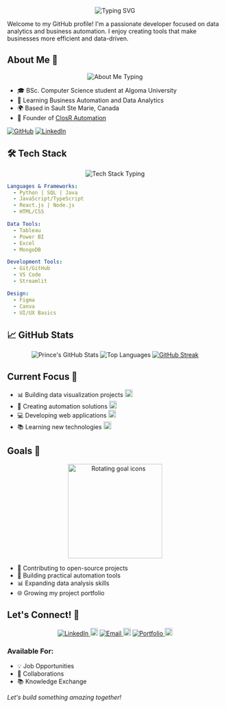 <p align="center">
  <img 
    src="https://readme-typing-svg.demolab.com?font=Fira+Code&duration=2000&pause=1000&multiline=true&width=600&height=100&color=2D8CF0&background=FFFFFF00&lines=Hi%2C+I%27m+Prince!+%F0%9F%91%8B;Welcome+to+my+GitHub+Profile" 
    alt="Typing SVG" 
  />
</p>

Welcome to my GitHub profile! I'm a passionate developer focused on data analytics and business automation. I enjoy creating tools that make businesses more efficient and data-driven.

## About Me 🎯

<p align="center">
  <img 
    src="https://readme-typing-svg.demolab.com?font=Fira+Code&duration=2000&pause=1000&multiline=true&width=600&height=120&color=FF5733&background=FFFFFF00&lines=%F0%9F%8E%93+BSc.+Computer+Science+%40+Algoma+U;%F0%9F%8C%8D+Sault+Ste.+Marie%2C+Canada;%F0%9F%92%BB+Data+Analytics+%26+Business+Automation" 
    alt="About Me Typing" 
  />
</p>

- 🎓 BSc. Computer Science student at Algoma University
- 🌱 Learning Business Automation and Data Analytics
- 🌍 Based in Sault Ste Marie, Canada
- 💼 Founder of [ClosR Automation](https://closrautomation.netlify.app/)

[![GitHub](https://img.shields.io/github/followers/MrPrince419?label=Follow&style=social)](https://github.com/MrPrince419)
[![LinkedIn](https://img.shields.io/badge/-Connect-blue?style=flat&logo=Linkedin&logoColor=white)](https://www.linkedin.com/in/prince05/)

## 🛠️ Tech Stack

<p align="center">
  <img 
    src="https://readme-typing-svg.demolab.com?font=Fira+Code&duration=3000&pause=500&multiline=false&width=600&height=50&color=117AC3&background=FFFFFF00&lines=Python;SQL;Java;JavaScript%2FTypeScript;React.js;Node.js;HTML%2FCSS;Tableau;Power+BI;Excel;MongoDB;Git%2FGitHub;VS+Code;Streamlit;Figma;Canva;UI%2FUX+Basics" 
    alt="Tech Stack Typing" 
  />
</p>

```yaml
Languages & Frameworks:
  - Python | SQL | Java
  - JavaScript/TypeScript
  - React.js | Node.js
  - HTML/CSS

Data Tools:
  - Tableau
  - Power BI
  - Excel
  - MongoDB

Development Tools:
  - Git/GitHub
  - VS Code
  - Streamlit

Design:
  - Figma
  - Canva
  - UI/UX Basics
```

## 📈 GitHub Stats

<p align="center">
  <img src="https://github-readme-stats.vercel.app/api?username=prince05&show_icons=true&theme=github_dark" alt="Prince's GitHub Stats" />
  <img src="https://github-readme-stats.vercel.app/api/top-langs/?username=prince05&layout=compact&theme=github_dark" alt="Top Languages" />
  <a href="https://github.com/prince05">
    <img src="https://github-readme-streak-stats.herokuapp.com/?user=prince05&theme=dark&border_radius=4" alt="GitHub Streak">
  </a>
</p>

## Current Focus 🎯

- 📊 Building data visualization projects <img src="https://loading.io/spinners/double-ring/lg.double-ring-spinner.gif" width="18" alt="loading" />
- 🤖 Creating automation solutions   <img src="https://loading.io/spinners/double-ring/lg.double-ring-spinner.gif" width="18" alt="loading" />
- 💻 Developing web applications     <img src="https://loading.io/spinners/double-ring/lg.double-ring-spinner.gif" width="18" alt="loading" />
- 📚 Learning new technologies        <img src="https://loading.io/spinners/double-ring/lg.double-ring-spinner.gif" width="18" alt="loading" />

## Goals 🎯

<p align="center">
  <img 
    src="https://media.giphy.com/media/Yl5aO3gdVfsQ0/giphy.gif" 
    alt="Rotating goal icons" 
    width="220" 
  />
</p>

- 🚀 Contributing to open-source projects
- 💼 Building practical automation tools
- 📊 Expanding data analysis skills
- 🌐 Growing my project portfolio

## Let's Connect! 🤝

<p align="center">
  <a href="https://www.linkedin.com/in/prince05/">
    <img src="https://img.shields.io/badge/LinkedIn-Connect-blue?style=for-the-badge&logo=linkedin" alt="LinkedIn">
  </a>
  <img src="https://loading.io/spinners/pulse/lg.pulse-oval-spinner.gif" width="18" alt="pulse" />

  <a href="mailto:uwagboe.o.p@gmail.com">
    <img src="https://img.shields.io/badge/Email-uwagboe.o.p@gmail.com-red?style=for-the-badge&logo=gmail" alt="Email">
  </a>
  <img src="https://loading.io/spinners/pulse/lg.pulse-oval-spinner.gif" width="18" alt="pulse" />

  <a href="https://princeaiautomation.netlify.app/">
    <img src="https://img.shields.io/badge/Portfolio-PrinceAI-blue?style=for-the-badge&logo=netlify" alt="Portfolio">
  </a>
  <img src="https://loading.io/spinners/pulse/lg.pulse-oval-spinner.gif" width="18" alt="pulse" />
</p>

### Available For:
- 💡 Job Opportunities
- 🤝 Collaborations
- 📚 Knowledge Exchange

*Let's build something amazing together!*
